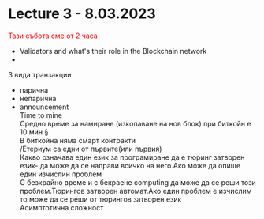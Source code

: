 # Lecture 3 - 8.03.2023
<p style = "color : red">Тази събота сме от 2 часа<p>

- Validators and what's their role in the Blockchain network
- <br/>
3 вида транзакции
- парична
- непарична
- announcement 
<br/>Time to mine
<br/> Средно време за намиране (изкопаване на нов блок) при биткойн е 10 мин
§
<br/>В биткойна няма смарт контракти
<br>/Етериум са едни от първите(или първия)
<br/>Какво означава един език за програмиране да е тюринг затворен език- да може да се направи всичко на него.Ако може да опише един изчислин проблем
<br/>С безкрайно време и с бекраене computing  да може да се реши този проблем.Тюрингов затворен автомат.Ако един проблем е изчислим то може да се реши от тюрингов затворен език
<br/> Асимптотична сложност

